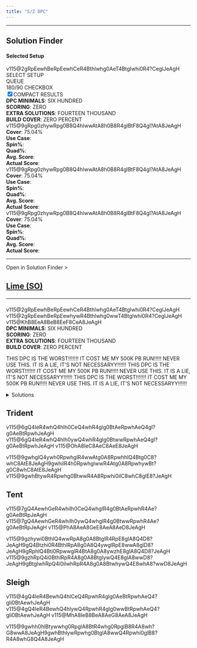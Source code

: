 ```yaml
---
title: "S/Z DPC"
---
```

<head>
<meta name="description" content="S/Z DPC Setups and Solutions">
</head>
<hr>
<div class="solution-finder-body">
    <div class="solution-finder">
        <h2 class="solution-finder-title">Solution Finder</h2>
        <div class="solution-finder-display">
            <h4>Selected Setup</h4>
            <fumen height ="6">v115@2gRpEewhBeRpEewhCeR4Bthlwhg0AeT4Btglwhi0R4?CeglJeAgH</fumen>
        </div>
        <div class="solution-finder-input">
            <div class="stat">SELECT SETUP</div>
            <div class="stat">QUEUE</div>
            <div class="stat">180/90 CHECKBOX</div>
            <div class="stat"><input type="checkbox" checked></input>COMPACT RESULTS</div>
        </div>
        <div class="solution-finder-setup-info">
            <div class="stat"><strong>DPC MINIMALS</strong>: SIX HUNDRED</div>
            <div class="stat"><strong>SCORING</strong>: ZERO</div>
            <div class="stat"><strong>EXTRA SOLUTIONS</strong>: FOURTEEN THOUSAND</div>
            <div class="stat"><strong>BUILD COVER</strong>: ZERO PERCENT</div>
        </div>
        <div class="solution-finder-outputs">
            <div class="solution-finder-output-card">
                <fumen class="solution-finder-result-fumen">v115@9gRpg0zhywRpg0B8Q4hlwwAtA8h0B8R4glBtF8Q4gl?AtA8JeAgH</fumen>
                <div class="solution-finder-result-stats">
                    <div class="stat"><strong>Cover</strong>: 75.04%<br><strong>Use Case</strong>: <br><strong>Spin%</strong>: <br><strong>Quad%</strong>: <br><strong>Avg. Score</strong>: <br><strong>Actual Score</strong>: </div>
                </div>
            </div>
            <div class="solution-finder-output-card">
                <fumen class="solution-finder-result-fumen">v115@9gRpg0zhywRpg0B8Q4hlwwAtA8h0B8R4glBtF8Q4gl?AtA8JeAgH</fumen>
                <div class="solution-finder-result-stats">
                    <div class="stat"><strong>Cover</strong>: 75.04%</div>
                    <div class="stat"><strong>Use Case</strong>: </div>
                    <div class="stat"><strong>Spin%</strong>: </div>
                    <div class="stat"><strong>Quad%</strong>: </div>
                    <div class="stat"><strong>Avg. Score</strong>: </div>
                    <div class="stat"><strong>Actual Score</strong>: </div>
                </div>
            </div>
            <div class="solution-finder-output-card">
                <fumen class="solution-finder-result-fumen">v115@9gRpg0zhywRpg0B8Q4hlwwAtA8h0B8R4glBtF8Q4gl?AtA8JeAgH</fumen>
                <div class="solution-finder-result-stats">
                    <div class="stat"><strong>Cover</strong>: 75.04%</div>
                    <div class="stat"><strong>Use Case</strong>: </div>
                    <div class="stat"><strong>Spin%</strong>: </div>
                    <div class="stat"><strong>Quad%</strong>: </div>
                    <div class="stat"><strong>Avg. Score</strong>: </div>
                    <div class="stat"><strong>Actual Score</strong>: </div>
                </div>
            </div>
        </div>
    </div>
</div>
<hr>
<div class="dpc-setup-body">
    <div class="solution-finder-nav" onclick="console.log('panning!')"><span class="nav-text">Open in Solution Finder</span> ></div>
    <div class="dpc-setup-display">
        <a class="dpc-title" href="#so"><h2>Lime (<span class="mino">SO</span>)<hr class="small"></h2></a>
        <div class="dpc-setup-images">
            <fumen height=6>v115@2gRpEewhBeRpEewhCeR4Bthlwhg0AeT4Btglwhi0R4?CeglJeAgH</fumen>
            <fumen height=6>v115@2gRpEewhBeRpEewhywR4Bthlwhg0wwT4Btglwhi0R4?CeglJeAgH</fumen>
            <fumen height=6>v115@KhB8EeA8BeB8EeF8CeA8JeAgH</fumen>
        </div>
        <div class="dpc-setup-info">
            <div class="stat"><strong>DPC MINIMALS</strong>: SIX HUNDRED</div>
            <div class="stat"><strong>SCORING</strong>: ZERO</div>
            <div class="stat"><strong>EXTRA SOLUTIONS</strong>: FOURTEEN THOUSAND</div>
            <div class="stat"><strong>BUILD COVER</strong>: ZERO PERCENT</div>
        </div>
        <div class="dpc-setup-writeup">
            <p>THIS DPC IS THE WORST!!!!!!! IT COST ME MY 500K PB RUN!!!!! NEVER USE THIS. IT IS A LIE, IT'S NOT NECESSARYY!!!!!! 
            THIS DPC IS THE WORST!!!!!!! IT COST ME MY 500K PB RUN!!!!! NEVER USE THIS. IT IS A LIE, IT'S NOT NECESSARYY!!!!!! 
            THIS DPC IS THE WORST!!!!!!! IT COST ME MY 500K PB RUN!!!!! NEVER USE THIS. IT IS A LIE, IT'S NOT NECESSARYY!!!!!!</p> 
        </div>
        <div class="dpc-solutions-body">
            <details>
                <summary>Solutions</summary>
                <h4>Minimals</h4>
                <div class="dpc-solutions">
                    <div class="dpc-solution-display">
                        <fumen>v115@9gRpg0zhywRpg0B8Q4hlwwAtA8h0B8R4glBtF8Q4gl?AtA8JeAgH</fumen>
                        <div class="dpc-stats">
                            <div class="stat"><span class='with180'><strong>Cover</strong>: 75.04%</span>
                            <span class='no180'><strong>Cover</strong>: 62.70%</span></div>
                            <div class="stat"><strong>Use Case</strong>: </div>
                            <div class="stat"><strong>Spin%</strong>: </div>
                            <div class="stat"><strong>Quad%</strong>: </div>
                        </div>
                    </div>
                    <div class="dpc-solution-display">
                        <fumen>v115@9gQ4hlzhywR4glB8Rpg0wwAtA8Q4glB8Rpg0BtF8h0?AtA8JeAgH</fumen>
                        <div class="dpc-stats">
                            <div class="stat"><strong>Cover</strong>: <span class='with180'>70.95%</span><span class='no180'>61.43%</span></div>
                            <div class="stat"><strong>Use Case</strong>: </div>
                            <div class="stat"><strong>Spin%</strong>: </div>
                            <div class="stat"><strong>Quad%</strong>: </div>
                        </div>
                    </div>
                    <div class="dpc-solution-display">
                        <fumen>v115@9gi0zhglRpBtg0B8ilRpA8BtB8ywR4F8wwR4A8JeAg?H</fumen>
                        <div class="dpc-stats">
                            <div class="stat"><strong>Cover</strong>: <span class='with180'>53.97%</span><span class='no180'>53.97%</span></div>
                            <div class="stat"><strong>Use Case</strong>: </div>
                            <div class="stat"><strong>Spin%</strong>: </div>
                            <div class="stat"><strong>Quad%</strong>: </div>
                        </div>
                    </div>
                    <div class="dpc-solution-display">
                        <fumen>v115@9gilzhi0glRpB8Q4Btwwg0A8RpB8R4ywF8Q4BtA8Je?AgH</fumen>
                        <div class="dpc-stats">
                            <div class="stat"><strong>Cover</strong>: <span class='with180'>49.48%</span><span class='no180'>49.48%</span></div>
                            <div class="stat"><strong>Use Case</strong>: </div>
                            <div class="stat"><strong>Spin%</strong>: </div>
                            <div class="stat"><strong>Quad%</strong>: </div>
                        </div>
                    </div>
                    <div class="dpc-solution-display">
                        <fumen>v115@9gRpg0zhywRpg0B8Q4BtwwglA8h0B8R4ilF8Q4BtA8?JeAgH</fumen>
                        <div class="dpc-stats">
                            <div class="stat"><strong>Cover</strong>: <span class='with180'>44.40%</span><span class='no180'>37.46%</span></div>
                            <div class="stat"><strong>Use Case</strong>: </div>
                            <div class="stat"><strong>Spin%</strong>: </div>
                            <div class="stat"><strong>Quad%</strong>: </div>
                        </div>
                    </div>
                    <div class="dpc-solution-display">
                        <fumen>v115@9gi0zhywBtg0B8RpR4glA8BtB8RpilF8R4wwA8JeAg?H</fumen>
                        <div class="dpc-stats">
                            <div class="stat"><strong>Cover</strong>: <span class='with180'>22.86%</span><span class='no180'>22.86%</span></div>
                            <div class="stat"><strong>Use Case</strong>: </div>
                            <div class="stat"><strong>Spin%</strong>: </div>
                            <div class="stat"><strong>Quad%</strong>: </div>
                        </div>
                    </div>
                </div>
                <hr class="small">
                <h4>Extras</h4>
                <div class="dpc-solutions">
                    <div class="dpc-solution-display">
                        <fumen>v115@9gRpg0zhilRpg0B8Q4ywAtA8h0B8R4wwBtF8Q4glAt?A8JeAgH</fumen>
                        <div class="dpc-stats">
                            <div class="stat"><strong>Used For</strong>: TSD/TSS</div>
                            <div class="stat"><strong>Cover</strong>: <span class='with180'>37.14%</span><span class='no180'>32.22%</span></div>
                            <div class="stat"><strong>Use Case</strong>: </div>
                            <div class="stat"><strong>Spin%</strong>: </div>
                            <div class="stat"><strong>Quad%</strong>: </div>
                        </div>
                    </div>
                    <div class="dpc-solution-display">
                        <fumen>v115@9gBtglzhRpg0ilB8Q4ywg0A8BtB8R4wwh0F8Q4RpA8?JeAgH</fumen>
                        <div class="dpc-stats">
                            <div class="stat"><strong>Used For</strong>: TSS</div>
                            <div class="stat"><strong>Cover</strong>: <span class='with180'>16.67%</span><span class='no180'>13.81%</span></div>
                            <div class="stat"><strong>Use Case</strong>: </div>
                            <div class="stat"><strong>Spin%</strong>: </div>
                            <div class="stat"><strong>Quad%</strong>: </div>
                        </div>
                    </div>
                </div>
            </details>
        </div>
    </div>
</div>

## Trident

<fumen height=6>v115@6gQ4IeR4whQ4hlh0CeQ4whR4glg0BtAeRpwhAeQ4gl?g0AeBtRpwhJeAgH</fumen>
<fumen height=6>v115@6gQ4IeR4whQ4hlh0ywQ4whR4glg0BtwwRpwhAeQ4gl?g0AeBtRpwhJeAgH</fumen>
<fumen height=6>v115@OhA8IeC8AeC8AeE8JeAgH</fumen>

<solution>v115@9gwhglQ4ywh0RpwhglR4wwAtg0A8RpwhhlQ4Btg0C8?whC8AtE8JeAgH9gwhilR4h0RpwhglwwR4Atg0A8RpwhywBt?g0C8whC8AtE8JeAgH</solution>
<solution spoiler="Extras">v115@9gwhBtywR4Rpwhg0BtwwR4A8Rpwhi0ilC8whC8glE8?JeAgH</solution>

## Tent

<fumen height=6>v115@7gQ4AewhGeR4whilh0CeQ4whglR4g0BtAeRpwhR4Ae?g0AeBtRpJeAgH</fumen>
<fumen height=6>v115@7gQ4AewhGeR4whilh0ywQ4whglR4g0BtwwRpwhR4Ae?g0AeBtRpJeAgH</fumen>
<fumen height=6>v115@PhA8AeA8GeE8AeA8AeD8JeAgH</fumen>

<solution>v115@9gzhywi0BthlQ4wwRpA8g0A8BtglR4RpE8glA8Q4D8?JeAgH9gQ4Btzhi0R4BthlRpA8g0A8Q4ywglRpE8wwA8glD8?JeAgH9gRphlQ4Bti0RpwwglR4BtA8g0A8ywzhE8glA8Q4D8?JeAgH</solution>
<solution spoiler="Extras">v115@9gzhRpQ4i0BthlRpR4A8g0A8BtglywQ4E8glA8wwD8?JeAgH9gBtglwhRpQ4i0ilwhRpR4A8g0A8BtwhywQ4E8whA8?wwD8JeAgH</solution>

## Sleigh

<fumen height=6>v115@4gQ4IeR4BewhQ4hlCeQ4RpwhR4glg0AeBtRpwhAeQ4?gli0BtAewhJeAgH</fumen>
<fumen height=6>v115@4gQ4IeR4BewhQ4hlywQ4RpwhR4glg0wwBtRpwhAeQ4?gli0BtAewhJeAgH</fumen>
<fumen height=6>v115@MhA8IeB8BeA8AeG8AeA8JeAgH</fumen>

<solution>v115@9gwhh0hlBtywwhg0RpglA8BtR4whg0RpglB8R4A8wh?G8wwA8JeAgH9gwhBthlywRpwhg0BtglA8wwQ4Rpwhi0glB8?R4A8whG8Q4A8JeAgH</solution>